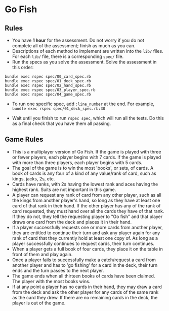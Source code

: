 # Go Fish

## Rules

* You have **1 hour** for the assessment. Do not worry if you do not
  complete all of the assessment; finish as much as you can.
* Descriptions of each method to implement are written into the `lib/`
  files. For each `lib/` file, there is a corresponding `spec/` file.
* Run the specs as you solve the assessment. Solve the assessment in
  this order:

```
bundle exec rspec spec/00_card_spec.rb
bundle exec rspec spec/01_deck_spec.rb
bundle exec rspec spec/02_hand_spec.rb
bundle exec rspec spec/03_player_spec.rb
bundle exec rspec spec/04_game_spec.rb
```

* To run one specific spec, add `:line_number` at the end.  For example, `bundle exec rspec spec/01_deck_spec.rb:30`

* Wait until you finish to run `rspec spec`, which will run all the
  tests. Do this as a final check that you have them all passing.

## Game Rules

* This is a multiplayer version of Go Fish. If the game is played with three or fewer players, each player begins with 7 cards. If the game is played with more than three players, each player begins with 5 cards.
* The goal of the game is to win the most 'books', or sets, of cards. A book of cards is any four of a kind of any value/rank of card, such as kings, jacks, 2s, etc.
* Cards have ranks, with 2s having the lowest rank and aces having the highest rank. Suits are not important in this game.
* A player can request any rank of card from any other player, such as all the kings from another player's hand, so long as they have at least one card of that rank in their hand. If the other player has any of the rank of card requested, they must hand over all the cards they have of that rank. If they do not, they tell the requesting player to "Go fish" and that player draws one card from the deck and places it in their hand.
* If a player successfully requests one or more cards from another player, they are entitled to continue their turn and ask any player again for any rank of card that they currently hold at least one copy of. As long as a player successfully continues to request cards, their turn continues.
* When a player gets a full book of four cards, they place it on the table in front of them and play again.
* Once a player fails to successfully make a catch/request a card from another player and has to 'go fishing' for a card in the deck, their turn ends and the turn passes to the next player.
* The game ends when all thirteen books of cards have been claimed. The player with the most books wins.
* If at any point a player has no cards in their hand, they may draw a card from the deck and ask the other player for any cards of the same rank as the card they drew. If there are no remaining cards in the deck, the player is out of the game.
